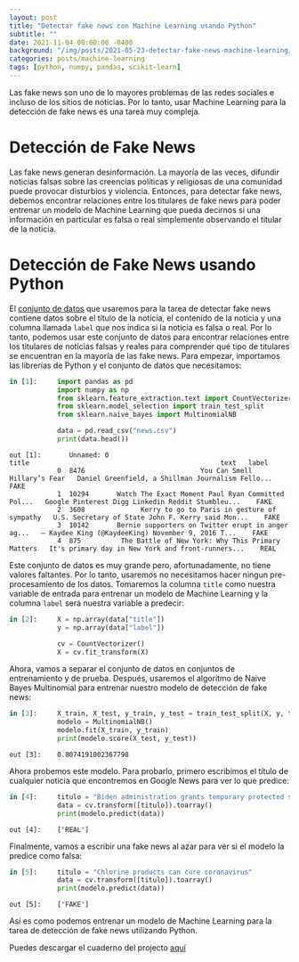 ```yaml
---
layout: post
title: "Detectar fake news con Machine Learning usando Python"
subtitle: ""
date: 2021-11-04 00:00:00 -0400
background: "/img/posts/2021-05-23-detectar-fake-news-machine-learning/2021-05-23-detectar-fake-news-machine-learning-bckgrd.jpeg"
categories: posts/machine-learning
tags: [python, numpy, pandas, scikit-learn]
---
```

Las fake news son uno de lo mayores problemas de las redes sociales e incluso de los sitios de noticias. Por lo tanto, usar Machine Learning para la detección de fake news es una tarea muy compleja.

# Detección de Fake News
Las fake news generan desinformación. La mayoría de las veces, difundir noticias falsas sobre las creencias políticas y religiosas de una comunidad puede provocar disturbios y violencia. Entonces, para detectar fake news, debemos encontrar relaciones entre los titulares de fake news para poder entrenar un modelo de Machine Learning que pueda decirnos si una información en particular es falsa o real simplemente observando el titular de la noticia. 

# Detección de Fake News usando Python
El [conjunto de datos](https://drive.google.com/file/d/1JTBaMn56PH8bKebqMXyNKCSCiRSxgyZ-/view?usp=sharing) que usaremos para la tarea de detectar fake news contiene datos sobre el título de la noticia, el contenido de la noticia y una columna llamada `label` que nos indica si la noticia es falsa o real. Por lo tanto, podemos usar este conjunto de datos para encontrar relaciones entre los titulares de noticias falsas y reales para comprender qué tipo de titulares se encuentran en la mayoría de las fake news. Para empezar, importamos las librerías de Python y el conjunto de datos que necesitamos:
```python
in [1]:     import pandas as pd
            import numpy as np
            from sklearn.feature_extraction.text import CountVectorizer
            from sklearn.model_selection import train_test_split
            from sklearn.naive_bayes import MultinomialNB

            data = pd.read_csv("news.csv")
            print(data.head())
```
```
out [1]:       Unnamed: 0                                              title                                                text   label
            0  8476                             You Can Smell Hillary’s Fear   Daniel Greenfield, a Shillman Journalism Fello...    FAKE
            1  10294       Watch The Exact Moment Paul Ryan Committed Pol...   Google Pinterest Digg Linkedin Reddit Stumbleu...    FAKE
            2  3608              Kerry to go to Paris in gesture of sympathy   U.S. Secretary of State John F. Kerry said Mon...    FAKE
            3  10142       Bernie supporters on Twitter erupt in anger ag...   — Kaydee King (@KaydeeKing) November 9, 2016 T...    FAKE
            4  875          The Battle of New York: Why This Primary Matters   It's primary day in New York and front-runners...    REAL
```
Este conjunto de datos es muy grande pero, afortunadamente, no tiene valores faltantes. Por lo tanto, usaremos no necesitamos hacer ningun pre-procesamiento de los datos. Tomaremos la columna  `title` como nuestra variable de entrada para entrenar un modelo de Machine Learning y la columna `label` será nuestra variable a predecir:
```python
in [2]:     X = np.array(data["title"])
            y = np.array(data["label"])

            cv = CountVectorizer()
            X = cv.fit_transform(X)
```
Ahora, vamos a separar el conjunto de datos en conjuntos de entrenamiento y de prueba. Después, usaremos el algoritmo de Naive Bayes Multinomial para entrenar nuestro modelo de detección de fake news:
```python
in [3]:     X_train, X_test, y_train, y_test = train_test_split(X, y, test_size=0.2, random_state=42)
            modelo = MultinomialNB()
            modelo.fit(X_train, y_train)
            print(modelo.score(X_test, y_test))
```
```
out [3]:    0.8074191002367798
```
Ahora probemos este modelo. Para probarlo, primero escribimos el título de cualquier noticia que encontremos en Google News para ver lo que predice:
```python
in [4]:     titulo = "Biden administration grants temporary protected status to Haitians living in U.S."
            data = cv.transform([titulo]).toarray()
            print(modelo.predict(data))
```
```
out [4]:    ['REAL']  
```  
Finalmente, vamos a escribir una fake news al azar para ver si el modelo la predice como falsa:
```python
in [5]:     titulo = "Chlorine products can cure coronavirus"
            data = cv.transform([titulo]).toarray()
            print(modelo.predict(data))
```
```  
out [5]:    ['FAKE']
```
Así es como podemos entrenar un modelo de Machine Learning para la tarea de detección de fake news utilizando Python.  

Puedes descargar el cuaderno del projecto [aquí](https://drive.google.com/file/d/1iRo1j9Ib-9_01ld1wrnGcIftFZ9IwaBy/view?usp=sharing)
